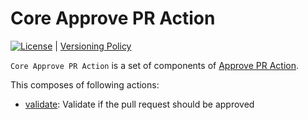 # Core Approve PR Action

[![License](http://img.shields.io/badge/license-mit-blue.svg?style=flat-square)](https://raw.githubusercontent.com/securefix-action/core-approve-pr-action/main/LICENSE) | [Versioning Policy](https://github.com/suzuki-shunsuke/versioning-policy/blob/main/POLICY.md)

`Core Approve PR Action` is a set of components of [Approve PR Action](https://github.com/securefix-action/approve-pr-action).

This composes of following actions:

- [validate](validate/action.yaml): Validate if the pull request should be approved
